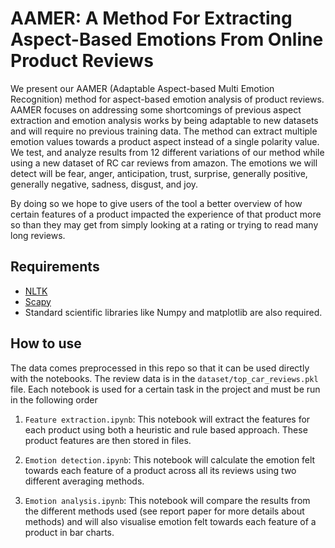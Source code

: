 # AAMER: A Method For Extracting Aspect-Based Emotions From Online Product Reviews

We present our AAMER (Adaptable Aspect-based Multi Emotion Recognition) method for aspect-based emotion analysis of product reviews. AAMER focuses on addressing some shortcomings of previous aspect extraction and emotion analysis works by being adaptable to new datasets and will require no previous training data. The method can extract multiple emotion values towards a product aspect instead of a single polarity value. We test, and analyze results from 12 different variations of our method while using a new dataset of RC car reviews from amazon. The emotions we will detect will be fear, anger, anticipation, trust, surprise, generally positive, generally negative, sadness, disgust, and joy.

By doing so we hope to give users of the tool a better overview of how certain features of a product impacted the experience of that product more so than they may get from simply looking at a rating or trying to read many long reviews.


## Requirements
- [NLTK]( https://www.nltk.org/)
- [Scapy](https://scapy.net/)
- Standard scientific libraries like Numpy and matplotlib are also required.
## How to use
The data comes preprocessed in this repo so that it can be used directly with the notebooks. The review data is in the `dataset/top_car_reviews.pkl` file. Each notebook is used for a certain task in the project and must be run in the following order
1. `Feature extraction.ipynb`: This notebook will extract the features for each product using both a heuristic and rule based approach. These product features are then stored in files.
 
2. `Emotion detection.ipynb`: This notebook will calculate the emotion felt towards each feature of a product across all its reviews using two different averaging methods.  
3. `Emotion analysis.ipynb`: This notebook will compare the results from the different methods used (see report paper for more details about methods) and will also visualise emotion felt towards each feature of a product in bar charts. 

